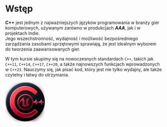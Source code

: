 # Wstęp
 
__C++__ jest jednym z najważniejszych języków programowania w branży gier komputerowych, używanym zarówno w produkcjach __*AAA*__, jak i w projektach Indie.  
Jego wszechstronność, wydajność i możliwość bezpośredniego zarządzania zasobami sprzętowymi sprawiają, że jest idealnym wyborem do tworzenia zaawansowanych gier. 

W tym kursie skupimy się na nowoczesnych standardach ```C++```, takich jak ```C++11```, ```C++14```, ```C++17```, ```C++20```, a także najnowszych funkcjach wprowadzonych w `C++23`. Nauczymy się, jak pisać kod, który jest nie tylko wydajny, ale także czytelny i łatwy do utrzymania.

![Logo](/Data/logo.webp)
